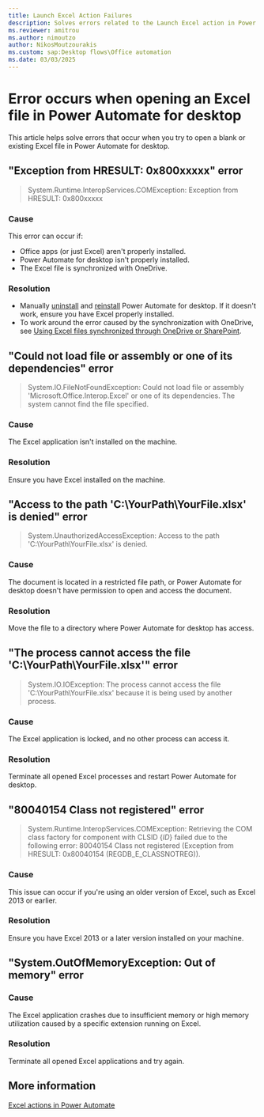 ```yaml
---
title: Launch Excel Action Failures
description: Solves errors related to the Launch Excel action in Power Automate for desktop.
ms.reviewer: amitrou
ms.author: nimoutzo
author: NikosMoutzourakis
ms.custom: sap:Desktop flows\Office automation
ms.date: 03/03/2025
---
```

# Error occurs when opening an Excel file in Power Automate for desktop

This article helps solve errors that occur when you try to open a blank or existing Excel file in Power Automate for desktop.

## "Exception from HRESULT: 0x800xxxxx" error

> System.Runtime.InteropServices.COMException: Exception from HRESULT: 0x800xxxxx

### Cause

This error can occur if:

- Office apps (or just Excel) aren't properly installed.
- Power Automate for desktop isn't properly installed.
- The Excel file is synchronized with OneDrive.

### Resolution

- Manually [uninstall](/power-automate/desktop-flows/install#uninstall-power-automate) and [reinstall](/power-automate/desktop-flows/install) Power Automate for desktop. If it doesn't work, ensure you have Excel properly installed.
- To work around the error caused by the synchronization with OneDrive, see [Using Excel files synchronized through OneDrive or SharePoint](/power-automate/desktop-flows/actions-reference/excel#using-excel-files-synchronized-through-onedrive-or-sharepoint).

## "Could not load file or assembly or one of its dependencies" error

> System.IO.FileNotFoundException: Could not load file or assembly 'Microsoft.Office.Interop.Excel' or one of its dependencies. The system cannot find the file specified.

### Cause

The Excel application isn't installed on the machine.

### Resolution

Ensure you have Excel installed on the machine.

## "Access to the path 'C:\YourPath\YourFile.xlsx' is denied" error

> System.UnauthorizedAccessException: Access to the path 'C:\YourPath\YourFile.xlsx' is denied.

### Cause

The document is located in a restricted file path, or Power Automate for desktop doesn't have permission to open and access the document.

### Resolution

Move the file to a directory where Power Automate for desktop has access.

## "The process cannot access the file 'C:\YourPath\YourFile.xlsx'" error

> System.IO.IOException: The process cannot access the file 'C:\YourPath\YourFile.xlsx' because it is being used by another process.

### Cause

The Excel application is locked, and no other process can access it.

### Resolution

Terminate all opened Excel processes and restart Power Automate for desktop.

## "80040154 Class not registered" error

> System.Runtime.InteropServices.COMException: Retrieving the COM class factory for component with CLSID {*ID*} failed due to the following error: 80040154 Class not registered (Exception from HRESULT: 0x80040154 (REGDB_E_CLASSNOTREG)).

### Cause

This issue can occur if you're using an older version of Excel, such as Excel 2013 or earlier.

### Resolution

Ensure you have Excel 2013 or a later version installed on your machine.

## "System.OutOfMemoryException: Out of memory" error

### Cause

The Excel application crashes due to insufficient memory or high memory utilization caused by a specific extension running on Excel.

### Resolution

Terminate all opened Excel applications and try again.

## More information

[Excel actions in Power Automate](/power-automate/desktop-flows/actions-reference/excel)
